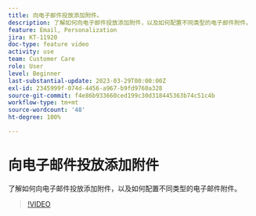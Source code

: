 ```yaml
---
title: 向电子邮件投放添加附件。
description: 了解如何向电子邮件投放添加附件，以及如何配置不同类型的电子邮件附件。
feature: Email, Personalization
jira: KT-11920
doc-type: feature video
activity: use
team: Customer Care
role: User
level: Beginner
last-substantial-update: 2023-03-29T00:00:00Z
exl-id: 2345999f-074d-4456-a967-b9fd9760a328
source-git-commit: f4e86b933660ced199c30d318445363b74c51c4b
workflow-type: tm+mt
source-wordcount: '48'
ht-degree: 100%

---
```


# 向电子邮件投放添加附件

了解如何向电子邮件投放添加附件，以及如何配置不同类型的电子邮件附件。

>[!VIDEO](https://video.tv.adobe.com/v/3415789?quality=12&learn=on)
